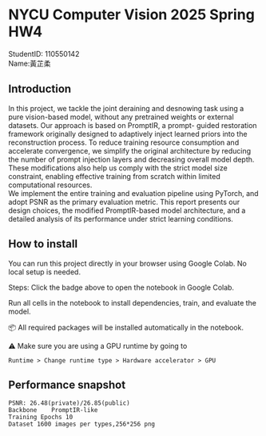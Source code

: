# NYCU Computer Vision 2025 Spring HW4

StudentID: 110550142  
Name:黃芷柔

## Introduction
In this project, we tackle the joint deraining and desnowing task using a pure vision-based model, without any pretrained weights or external datasets. Our approach is based on PromptIR, a prompt- guided restoration framework originally designed to adaptively inject learned priors into the reconstruction process. To reduce training resource consumption and accelerate convergence, we simplify the original architecture by reducing the number of prompt injection layers and decreasing overall model depth. These modifications also help us comply with the strict model size constraint, enabling effective training from scratch within limited computational resources.  
We implement the entire training and evaluation pipeline using PyTorch, and adopt PSNR as the primary evaluation metric. This report presents our design choices, the modified PromptIR-based model architecture, and a detailed analysis of its performance under strict learning conditions.

## How to install
You can run this project directly in your browser using Google Colab. No local setup is needed.

Steps:
Click the badge above to open the notebook in Google Colab.  

Run all cells in the notebook to install dependencies, train, and evaluate the model.  

📦 All required packages will be installed automatically in the notebook.  

⚠️ Make sure you are using a GPU runtime by going to

   `Runtime > Change runtime type > Hardware accelerator > GPU`


## Performance snapshot

```
PSNR: 26.48(private)/26.85(public)
Backbone	PromptIR-like  
Training Epochs	10
Dataset	1600 images per types,256*256 png

